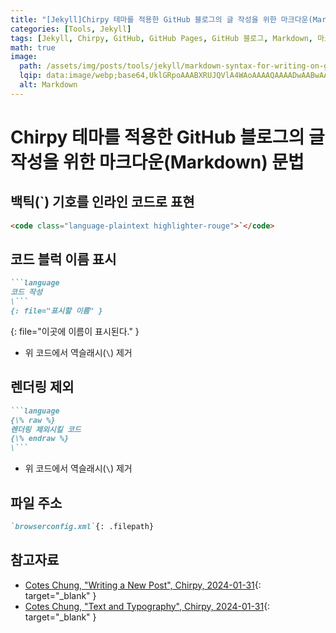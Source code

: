 ```yaml
---
title: "[Jekyll]Chirpy 테마를 적용한 GitHub 블로그의 글 작성을 위한 마크다운(Markdown) 문법"
categories: [Tools, Jekyll]
tags: [Jekyll, Chirpy, GitHub, GitHub Pages, GitHub 블로그, Markdown, 마크다운]
math: true
image:
  path: /assets/img/posts/tools/jekyll/markdown-syntax-for-writing-on-github-blog-with-chirpy-theme/01-markdown-logo.jpg
  lqip: data:image/webp;base64,UklGRpoAAABXRUJQVlA4WAoAAAAQAAAADwAABwAAQUxQSDIAAAARL0AmbZurmr57yyIiqE8oiG0bejIYEQTgqiDA9vqnsUSI6H+oAERp2HZ65qP/VIAWAFZQOCBCAAAA8AEAnQEqEAAIAAVAfCWkAALp8sF8rgRgAP7o9FDvMCkMde9PK7euH5M1m6VWoDXf2FkP3BqV0ZYbO6NA/VFIAAAA
  alt: Markdown
---
```


# Chirpy 테마를 적용한 GitHub 블로그의 글 작성을 위한 마크다운(Markdown) 문법

## 백틱(\`) 기호를 인라인 코드로 표현

```markdown
<code class="language-plaintext highlighter-rouge">`</code>
```

## 코드 블럭 이름 표시

```markdown
```language
코드 작성
\```
{: file="표시할 이름" }
```
{: file="이곳에 이름이 표시된다." }

- 위 코드에서 역슬래시(`\`) 제거

## 렌더링 제외

```markdown
```language
{\% raw %}
렌더링 제외시킬 코드
{\% endraw %}
\```
```

- 위 코드에서 역슬래시(`\`) 제거

## 파일 주소

```markdown
`browserconfig.xml`{: .filepath}
```

## 참고자료

- [Cotes Chung, "Writing a New Post", Chirpy, 2024-01-31](https://chirpy.cotes.page/posts/write-a-new-post/){: target="_blank" }
- [Cotes Chung, "Text and Typography", Chirpy, 2024-01-31](https://chirpy.cotes.page/posts/text-and-typography/){: target="_blank" }